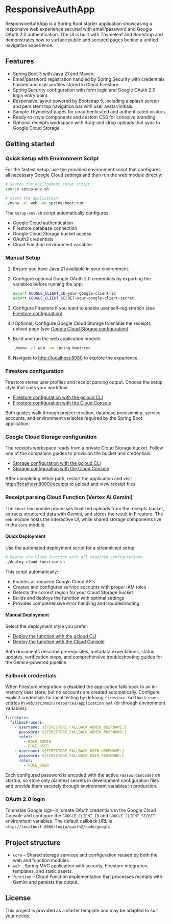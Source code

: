 # ResponsiveAuthApp

ResponsiveAuthApp is a Spring Boot starter application showcasing a responsive web experience secured with email/password and Google OAuth 2.0 authentication. The UI is built with Thymeleaf and Bootstrap and demonstrates how to surface public and secured pages behind a unified navigation experience.

## Features

- Spring Boot 3 with Java 21 and Maven.
- Email/password registration handled by Spring Security with credentials hashed and user profiles stored in Cloud Firestore.
- Spring Security configuration with form login and Google OAuth 2.0 login entry point.
- Responsive layout powered by Bootstrap 5, including a splash screen and persistent top navigation bar with user avatar/initials.
- Sample Thymeleaf pages for unauthenticated and authenticated visitors.
- Ready-to-style components and custom CSS for cohesive branding.
- Optional receipts workspace with drag-and-drop uploads that sync to Google Cloud Storage.

## Getting started

### Quick Setup with Environment Script

For the fastest setup, use the provided environment script that configures all necessary Google Cloud settings and then run the
web module directly:

```bash
# Source the environment setup script
source setup-env.sh

# Start the application
./mvnw -pl web -am spring-boot:run
```

The `setup-env.sh` script automatically configures:
- Google Cloud authentication
- Firestore database connection
- Google Cloud Storage bucket access
- OAuth2 credentials
- Cloud Function environment variables

### Manual Setup

1. Ensure you have Java 21 available in your environment.
2. Configure optional Google OAuth 2.0 credentials by exporting the variables before running the app:

   ```bash
   export GOOGLE_CLIENT_ID=your-google-client-id
   export GOOGLE_CLIENT_SECRET=your-google-client-secret
   ```

3. Configure Firestore if you want to enable user self-registration (see [Firestore configuration](#firestore-configuration)).
4. (Optional) Configure Google Cloud Storage to enable the receipts upload page (see
   [Google Cloud Storage configuration](#google-cloud-storage-configuration)).

5. Build and run the web application module:

   ```bash
   ./mvnw -pl web -am spring-boot:run
   ```

6. Navigate to <http://localhost:8080> to explore the experience.

### Firestore configuration

Firestore stores user profiles and receipt parsing output. Choose the setup style that suits your workflow:

- [Firestore configuration with the gcloud CLI](docs/gcp-setup-gcloud.md#configure-firestore-via-gcloud)
- [Firestore configuration with the Cloud Console](docs/gcp-setup-cloud-console.md#configure-firestore-in-the-console)

Both guides walk through project creation, database provisioning, service accounts, and environment variables required by the Spring Boot application.

### Google Cloud Storage configuration

The receipts workspace reads from a private Cloud Storage bucket. Follow one of the companion guides to provision the bucket and credentials:

- [Storage configuration with the gcloud CLI](docs/gcp-setup-gcloud.md#configure-cloud-storage-via-gcloud)
- [Storage configuration with the Cloud Console](docs/gcp-setup-cloud-console.md#configure-cloud-storage-in-the-console)

After completing either path, restart the application and visit <http://localhost:8080/receipts> to upload and view receipt files.

### Receipt parsing Cloud Function (Vertex AI Gemini)

The `function` module processes finalized uploads from the receipts bucket, extracts structured data with Gemini, and stores the result in Firestore. The `web` module hosts the interactive UI, while shared storage components live in the `core` module.

#### Quick Deployment

Use the automated deployment script for a streamlined setup:

```bash
# Deploy the Cloud Function with all required configurations
./deploy-cloud-function.sh
```

This script automatically:
- Enables all required Google Cloud APIs
- Creates and configures service accounts with proper IAM roles
- Detects the correct region for your Cloud Storage bucket
- Builds and deploys the function with optimal settings
- Provides comprehensive error handling and troubleshooting

#### Manual Deployment

Select the deployment style you prefer:

- [Deploy the function with the gcloud CLI](docs/gcp-setup-gcloud.md#deploy-the-receipt-processing-function)
- [Deploy the function with the Cloud Console](docs/gcp-setup-cloud-console.md#deploy-the-receipt-processing-function)

Both documents describe prerequisites, metadata expectations, status updates, verification steps, and comprehensive troubleshooting guides for the Gemini-powered pipeline.

### Fallback credentials

When Firestore integration is disabled the application falls back to an in-memory user store, but no accounts are created automatically. Configure explicit credentials for local testing by defining `firestore.fallback-users` entries in `web/src/main/resources/application.yml` (or through environment variables):

```yaml
firestore:
  fallback-users:
    - username: ${FIRESTORE_FALLBACK_ADMIN_USERNAME:}
      password: ${FIRESTORE_FALLBACK_ADMIN_PASSWORD:}
      roles:
        - ROLE_ADMIN
        - ROLE_USER
    - username: ${FIRESTORE_FALLBACK_USER_USERNAME:}
      password: ${FIRESTORE_FALLBACK_USER_PASSWORD:}
      roles:
        - ROLE_USER
```

Each configured password is encoded with the active `PasswordEncoder` on startup, so store only plaintext secrets in development configuration files and provide them securely through environment variables in production.

### OAuth 2.0 login

To enable Google sign-in, create OAuth credentials in the Google Cloud Console and configure the `GOOGLE_CLIENT_ID` and `GOOGLE_CLIENT_SECRET` environment variables. The default callback URL is `http://localhost:8080/login/oauth2/code/google`.

## Project structure

- `core` – Shared storage services and configuration reused by both the web and function modules.
- `web` – Spring MVC application with security, Firestore integration, templates, and static assets.
- `function` – Cloud Function implementation that processes receipts with Gemini and persists the output.

## License

This project is provided as a starter template and may be adapted to suit your needs.

